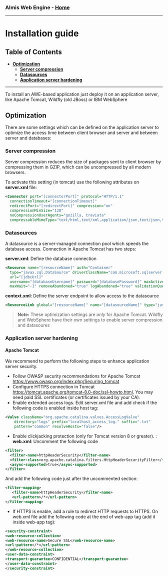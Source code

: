 ### Almis Web Engine - **[Home](../readme.md)**

---

# **Installation guide**

## Table of Contents

* **[Optimization](#optimization)**
  * **[Server compression](#server-compression)**
  * **[Datasources](#datasources)**
  * **[Application server hardening](#application-server-hardening)**

---

To install an AWE-based application just deploy it on an application server, like Apache Tomcat, Wildfly (old JBoss) or IBM WebSphere

## Optimization

There are some settings which can be defined on the application server to optimize the access time between client browser and server and between server and databases:

### Server compression

Server compression reduces the size of packages sent to client browser by compressing them in GZIP, which can be uncompressed by all modern browsers.

To activate this setting (in tomcat) use the following attributes on **server.xml** file:

```xml
<Connector port="[connectorPort]" protocol="HTTP/1.1"
  connectionTimeout="[connectionTimeout]"
  redirectPort="[redirectPort]" compression="on" 
  compressionMinSize="128" 
  noCompressionUserAgents="gozilla, traviata" 
  compressableMimeType="text/html,text/xml,application/json,text/json,text/x-json,text/javascript,application/javascript,application/x-javascript,text/css,application/font-sfnt,image/svg+xml,application/x-font-ttf"/>
```

### Datasources

A datasource is a server-managed connection pool which speeds the database access. Connection in Apache Tomcat has two steps:

**server.xml**: Define the database connection
```xml
<Resource name="[resourceName]" auth="Container"
  type="javax.sql.DataSource" driverClassName="com.microsoft.sqlserver.jdbc.SQLServerDriver"
  url="[jdbcUrl]"
  username="[databaseUsername]" password="[databasePassword]" maxActive="20" maxIdle="-1"
  maxWait="-1" removeAbandoned="true" logAbandoned="true" validationQuery="select 1 from ope"/>
```

**context.xml**: Define the server endpoint to allow access to the datasource
```xml
<ResourceLink global="[resourceName]" name="[datasourceName]" type="javax.sql.DataSource"/>
```

> **Note:** These optimization settings are *only* for Apache Tomcat. Wildfly and WebSphere have their own settings to enable server compression and datasoures

### Application server hardening

#### Apache Tomcat
We recommend to perform the following steps to enhance application server security.
*  Follow OWASP security recommendations for Apache Tomcat https://www.owasp.org/index.php/Securing_tomcat
*  Configure HTTPS connection in Tomcat https://tomcat.apache.org/tomcat-8.0-doc/ssl-howto.html. You may need paid SSL certificates (or certificates issued by your CA).
*  Enable extended access logs. Edit server.xml file and add check if the following code is enabled inside host tag:
```xml
<Valve className="org.apache.catalina.valves.AccessLogValve"
    directory="logs" prefix="localhost_access_log." suffix=".txt"
    pattern="common" resolveHosts="false"/>
```

*  Enable clickjacking protection (only for Tomcat version 8 or greater). :
**web.xml**: Uncomment the following code
```xml
<filter>
  <filter-name>httpHeaderSecurity</filter-name>
  <filter-class>org.apache.catalina.filters.HttpHeaderSecurityFilter</filter-class>
  <async-supported>true</async-supported>
</filter>
```
 And add the following code just after the uncommented section:  
 ```xml
<filter-mapping>
    <filter-name>httpHeaderSecurity</filter-name>
    <url-pattern>/*</url-pattern>
</filter-mapping>
```

*  If HTTPS is enable, add a rule to redirect HTTP requests to HTTPS. On web.xml file add the following code at the end of web-app tag (add it inside web-app tag):
  ```xml
<security-constraint>
 <web-resource-collection>
 <web-resource-name>Secure SSL</web-resource-name>
 <url-pattern>/*</url-pattern>
 </web-resource-collection>
 <user-data-constraint>
 <transport-guarantee>CONFIDENTIAL</transport-guarantee>
 </user-data-constraint>
 </security-constraint>
```


